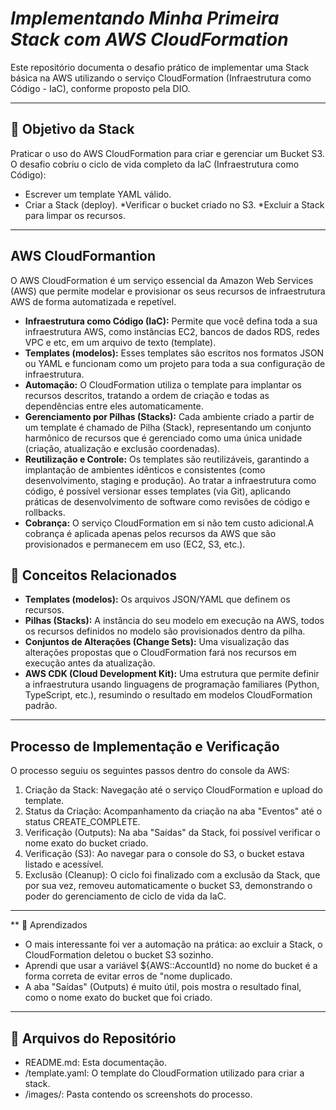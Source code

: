 # *Implementando Minha Primeira Stack com AWS CloudFormation*
Este repositório documenta o desafio prático de implementar uma Stack básica na AWS utilizando o serviço CloudFormation (Infraestrutura como Código - IaC), conforme proposto pela DIO.

---

## 🚩 Objetivo da Stack
Praticar o uso do AWS CloudFormation para criar e gerenciar um Bucket S3.
O desafio cobriu o ciclo de vida completo da IaC (Infraestrutura como Código):
* Escrever um template YAML válido.
* Criar a Stack (deploy).
*Verificar o bucket criado no S3.
*Excluir a Stack para limpar os recursos.

---

## AWS CloudFormantion
 O AWS CloudFormation é um serviço essencial da Amazon Web Services (AWS) que permite modelar e provisionar os seus recursos de infraestrutura AWS de forma automatizada e repetível.
 - **Infraestrutura como Código (IaC):** Permite que você defina toda a sua infraestrutura AWS, como instâncias EC2, bancos de dados RDS, redes VPC e etc, em um arquivo de texto (template).
 - **Templates (modelos):** Esses templates são escritos nos formatos JSON ou YAML e funcionam como um projeto para toda a sua configuração de infraestrutura.
 - **Automação:** O CloudFormation utiliza o template para implantar os recursos descritos, tratando a ordem de criação e todas as dependências entre eles automaticamente.
 - **Gerenciamento por Pilhas (Stacks):** Cada ambiente criado a partir de um template é chamado de Pilha (Stack), representando um conjunto harmônico de recursos que é gerenciado como uma única unidade (criação, atualização e exclusão coordenadas).
 - **Reutilização e Controle:** Os templates são reutilizáveis, garantindo a implantação de ambientes idênticos e consistentes (como desenvolvimento, staging e produção). Ao tratar a infraestrutura como código, é possível versionar esses templates (via Git), aplicando práticas de desenvolvimento de software como revisões de código e rollbacks.
 - **Cobrança:** O serviço CloudFormation em si não tem custo adicional.A cobrança é aplicada apenas pelos recursos da AWS que são provisionados e permanecem em uso (EC2, S3, etc.).

## 📒 Conceitos Relacionados
- **Templates (modelos):** Os arquivos JSON/YAML que definem os recursos.
- **Pilhas (Stacks):** A instância do seu modelo em execução na AWS, todos os recursos definidos no modelo são provisionados dentro da pilha.
- **Conjuntos de Alterações (Change Sets):** Uma visualização das alterações propostas que o CloudFormation fará nos recursos em execução antes da atualização.
- **AWS CDK (Cloud Development Kit):** Uma estrutura que permite definir a infraestrutura usando linguagens de programação familiares (Python, TypeScript, etc.), resumindo o resultado em modelos CloudFormation padrão.

---
## Processo de Implementação e Verificação
O processo seguiu os seguintes passos dentro do console da AWS:
1. Criação da Stack: Navegação até o serviço CloudFormation e upload do template.
2. Status da Criação: Acompanhamento da criação na aba "Eventos" até o status CREATE_COMPLETE.
3. Verificação (Outputs): Na aba "Saídas" da Stack, foi possível verificar o nome exato do bucket criado.
4. Verificação (S3): Ao navegar para o console do S3, o bucket estava listado e acessível.
5. Exclusão (Cleanup): O ciclo foi finalizado com a exclusão da Stack, que por sua vez, removeu automaticamente o bucket S3, demonstrando o poder do gerenciamento de ciclo de vida da IaC.

---
** 📌 Aprendizados
- O mais interessante foi ver a automação na prática: ao excluir a Stack, o CloudFormation deletou o bucket S3 sozinho.
- Aprendi que usar a variável ${AWS::AccountId} no nome do bucket é a forma correta de evitar erros de "nome duplicado.
- A aba "Saídas" (Outputs) é muito útil, pois mostra o resultado final, como o nome exato do bucket que foi criado.

---
## 📂 Arquivos do Repositório
* README.md: Esta documentação.
* /template.yaml: O template do CloudFormation utilizado para criar a stack.
* /images/: Pasta contendo os screenshots do processo.

